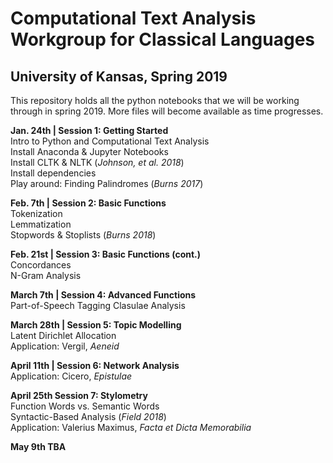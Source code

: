 # Computational Text Analysis Workgroup for Classical Languages
## University of Kansas, Spring 2019

This repository holds all the python notebooks that we will be working through in spring 2019. More files will become available as time progresses. 

**Jan. 24th |	Session 1: Getting Started**  
Intro to Python and Computational Text Analysis  
Install Anaconda & Jupyter Notebooks  
Install CLTK & NLTK (*Johnson, et al. 2018*)  
Install dependencies  
Play around: Finding Palindromes (*Burns 2017*)  
  

**Feb. 7th | Session 2: Basic Functions**  
Tokenization  
Lemmatization  
Stopwords & Stoplists	(*Burns 2018*)  
  

**Feb. 21st | Session 3: Basic Functions (cont.)**  
Concordances  
N-Gram Analysis  
	
	
**March 7th	| Session 4: Advanced Functions**  
Part-of-Speech Tagging 
Clasulae Analysis	  
	
	
**March 28th | Session 5: Topic Modelling**  
Latent Dirichlet Allocation  
Application: Vergil, *Aeneid*  
	
	
**April 11th | Session 6: Network Analysis**  
Application: Cicero, *Epistulae*	
	
	
**April 25th	Session 7: Stylometry**  
Function Words vs. Semantic Words  
Syntactic-Based Analysis (*Field 2018*)  
Application: Valerius Maximus, *Facta et Dicta Memorabilia*	  
	
	
**May 9th 	TBA**

